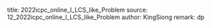 title: 2022icpc_online_I_LCS_like_Problem
source: 12_2022icpc_online_I_LCS_like_Problem
author: KingSiong
remark: dp
